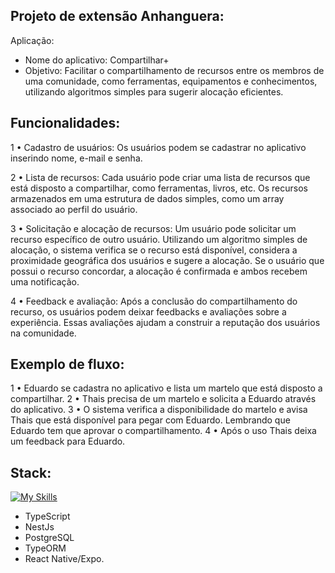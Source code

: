 ## Projeto de extensão Anhanguera:

Aplicação:
- Nome do aplicativo: Compartilhar+
- Objetivo: Facilitar o compartilhamento de recursos entre os membros de uma comunidade, como ferramentas, equipamentos e conhecimentos, utilizando algoritmos simples para sugerir alocação eficientes.

## Funcionalidades:

1 • Cadastro de usuários: Os usuários podem se cadastrar no aplicativo inserindo nome, e-mail e senha.

2 • Lista de recursos: Cada usuário pode criar uma lista de recursos que está disposto a compartilhar, como ferramentas, livros, etc. Os recursos armazenados em uma estrutura de dados simples, como um array associado ao perfil do usuário.

3 • Solicitação e alocação de recursos: Um usuário pode solicitar um recurso específico de outro usuário. Utilizando um algoritmo simples de alocação, o sistema verifica se o recurso está disponível, considera a proximidade geográfica dos usuários e sugere a alocação. Se o usuário que possui o recurso concordar, a alocação é confirmada e ambos recebem uma notificação.

4 • Feedback e avaliação: Após a conclusão do compartilhamento do recurso, os usuários podem deixar feedbacks e avaliações sobre a experiência. Essas avaliações ajudam a construir a reputação dos usuários na comunidade.

## Exemplo de fluxo:
1 • Eduardo se cadastra no aplicativo e lista um martelo que está disposto a compartilhar.
2 • Thais precisa de um martelo e solicita a Eduardo através do aplicativo.
3 • O sistema verifica a disponibilidade do martelo e avisa Thais que está disponível para pegar com Eduardo. Lembrando que Eduardo tem que aprovar o compartilhamento.
4 • Após o uso Thais deixa um feedback para Eduardo.

## Stack:

[![My Skills](https://skillicons.dev/icons?i=ts,nest,postgres,react&perline=4)](https://skillicons.dev)

- TypeScript
- NestJs
- PostgreSQL
- TypeORM
- React Native/Expo.